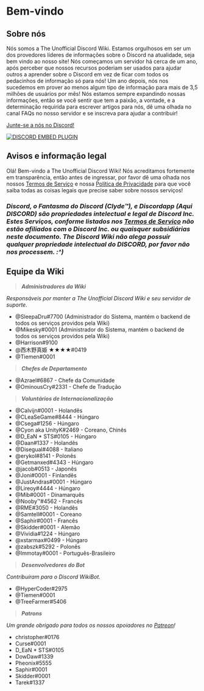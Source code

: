 <!-- TITLE: [PT] Início -->
<!-- SUBTITLE: Bem-vindo a Discord Wiki! -->

# Bem-vindo
## Sobre nós

Nós somos a The Unofficial Discord Wiki. Estamos orgulhosos em ser um dos provedores líderes de informações sobre o Discord na atualidade, seja bem vindo ao nosso site! Nós começamos um servidor há cerca de um ano, após perceber que nossos recursos poderiam ser usados para ajudar outros a aprender sobre o Discord em vez de ficar com todos os pedacinhos de informação só para nós! Um ano depois, nós nos sucedemos em prover ao menos algum tipo de informação para mais de 3,5 milhões de usuários por mês! Nós estamos sempre expandindo nossas informações, então se você sentir que tem a paixão, a vontade, e a determinação requirida para escrever artigos para nós, dê uma olhada no canal FAQs no nosso servidor e se inscreva para ajudar a contribuir!

[Junte-se a nós no Discord!](https://discord.gg/gxkMuKC)

<a href="https://discord.gg/gxkMuKC">![DISCORD EMBED PLUGIN](https://discordapp.com/api/guilds/367460196148183040/widget.png?style=banner2)</a>

## Avisos e informação legal
Olá! Bem-vindo a The Unofficial Discord Wiki! Nós acreditamos fortemente em transparência, então antes de ingressar, por favor dê uma olhada nos nossos [Termos de Serviço](/pt/termos) e nossa [Política de Privacidade](/pt/privacidade) para que você saiba todas as coisas legais que precise saber sobre nossos serviços!

### ***Discord, o Fantasma do Discord (Clyde™), e Discordapp (Aqui DISCORD) são propriedades intelectual e legal de Discord Inc. Estes Serviços, conforme listados nos [Termos de Serviço](/pt/termos) não estão afiliados com o Discord Inc. ou quaisquer subsidiárias neste documento. The Discord Wiki não alega possuir qualquer propriedade intelectual do DISCORD, por favor não nos processem. :^)***

## Equipe da Wiki
> ***Administradores da Wiki***

*Responsáveis por manter a The Unofficial Discord Wiki e seu servidor de suporte.*
* @SleepaDru#7700 (Administrador do Sistema, mantém o backend de todos os serviços providos pela Wiki)
* @Mikesky#0001 (Administrador do Sistema, mantém o backend de todos os serviços providos pela Wiki)
* @Harrison#9100
* @西木野真姫 ★★★★#0419
* @Tiemen#0001

> ***Chefes de Departamento***

* @Azrael#6867 - Chefe da Comunidade
* @OminousCry#2331 - Chefe de Tradução

> ***Voluntários de Internacionalização***

* @Calvijn#0001 - Holandês
* @CLeaSeGame#8444 - Húngaro
* @Csega#1256 - Húngaro
* @Cyon aka UnityK#2469 - Coreano, Chinês
* @D_EaN * STS#0105 - Húngaro
* @Daan#1337 - Holandês
* @Disegual#4088 - Italiano
* @erykol#8141 - Polonês
* @Getmanxed#4343 - Húngaro
* @jacob#0513 - Japonês
* @Joni#0001 - Finlandês
* @JustAndras#0001 - Húngaro
* @Lireoy#4444 - Húngaro
* @Mib#0001 - Dinamarquês
* @Nooby™#4562 - Francês
* @RME#3050 - Holandês
* @Samtell#0001 - Coreano
* @Saphir#0001 - Francês
* @Skidder#0001 - Alemão
* @Vividia#1224 - Húngaro
* @xstarmax#0499 - Húngaro
* @zabszk#5292 - Polonês
* @Immotay#0001 - Português-Brasileiro

> ***Desenvolvedores do Bot***

*Contribuíram para o Discord WikiBot.*
* @HyperCoder#2975
* @Tiemen#0001
* @TreeFarmer#5406

> ***Patrons***

*Um grande obrigado para todos os nossos apoiadores no [Patreon](https://www.patreon.com/TheDiscordWiki)!*

* christopher#0176
* Curse#0001
* D_EaN * STS#0105
* DowDaw#1339
* Pheonix#5555
* Saphir#0001
* Skidder#0001
* Tarek#1337


